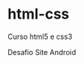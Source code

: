 # html-css
 Curso html5 e css3


<a href= "https://diegocard117.github.io/html-css/exercicios/desafio/"></a>  Desafio Site Android